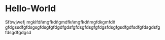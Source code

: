 # Hello-World
Sfbwjwefj
mgklfdñmgfkdñgmdfkñmgfkdñmgfdkgmfdñ
gfdgssdfgfdsgsgfdsgfgfdgdfgdsfgfdsgfdsgfgfdgsfdsgfgsdfgdfsdfgfdsgdsfgfdsgdfgdgsd
